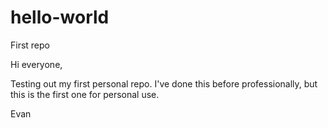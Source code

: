 # hello-world
First repo

Hi everyone,

Testing out my first personal repo. I've done this before professionally, but this is the first one for personal use.

Evan
